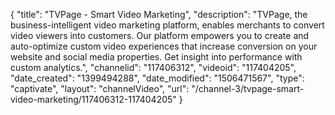 {
    "title": "TVPage - Smart Video Marketing",
    "description": "TVPage, the business-intelligent video marketing platform, enables merchants to convert video viewers into customers. Our platform empowers you to create and auto-optimize custom video experiences that increase conversion on your website and social media properties. Get insight into performance with custom analytics.",
    "channelid": "117406312",
    "videoid": "117404205",
    "date_created": "1399494288",
    "date_modified": "1506471567",
    "type": "captivate",
    "layout": "channelVideo",
    "url": "\/channel-3\/tvpage-smart-video-marketing\/117406312-117404205"
}